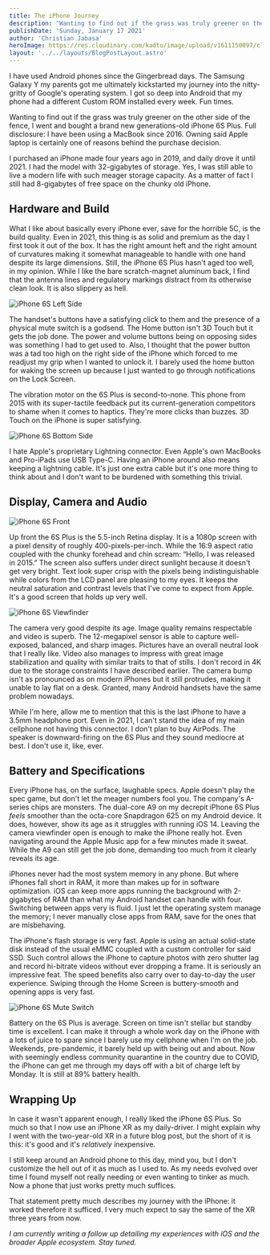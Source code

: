 ```yaml
---
title: The iPhone Journey
description: "Wanting to find out if the grass was truly greener on the other side of the fence, I went and bought a brand new generations-old iPhone 6S Plus."
publishDate: 'Sunday, January 17 2021'
author: 'Christian Jabasa'
heroImage: https://res.cloudinary.com/kadto/image/upload/v1611150097/cljabasa/blog/the-iphone-journey/drew-hays-z0WDn0Mas9o-unsplash.jpg
layout: '../../layouts/BlogPostLayout.astro'
---
```


I have used Android phones since the Gingerbread days. The Samsung Galaxy Y my parents got me ultimately kickstarted my journey into the nitty-gritty of Google's operating system. I got so deep into Android that my phone had a different Custom ROM installed every week. Fun times.

Wanting to find out if the grass was truly greener on the other side of the fence, I went and bought a brand new generations-old iPhone 6S Plus. Full disclosure: I have been using a MacBook since 2016. Owning said Apple laptop is certainly one of reasons behind the purchase decision.

I purchased an iPhone made four years ago in 2019, and daily drove it until 2021. I had the model with 32-gigabytes of storage. Yes, I was still able to live a modern life with such meager storage capacity. As a matter of fact I still had 8-gigabytes of free space on the chunky old iPhone.

## Hardware and Build

What I like about basically every iPhone ever, save for the horrible 5C, is the build quality. Even in 2021, this thing is as solid and premium as the day I first took it out of the box. It has the right amount heft and the right amount of curvatures making it somewhat manageable to handle with one hand despite its large dimensions. Still, the iPhone 6S Plus hasn't aged too well, in my opinion. While I like the bare scratch-magnet aluminum back, I find that the antenna lines and regulatory markings distract from its otherwise clean look. It is also slippery as hell.

![iPhone 6S Left Side](https://res.cloudinary.com/kadto/image/upload/v1611487015/cljabasa/blog/the-iphone-journey/img_0402.jpg 'iPhone 6S Left Side')

The handset's buttons have a satisfying click to them and the presence of a physical mute switch is a godsend. The Home button isn't 3D Touch but it gets the job done. The power and volume buttons being on opposing sides was something I had to get used to. Also, I thought that the power button was a tad too high on the right side of the iPhone which forced to me readjust my grip when I wanted to unlock it. I barely used the home button for waking the screen up because I just wanted to go through notifications on the Lock Screen.

The vibration motor on the 6S Plus is second-to-none. This phone from 2015 with its super-tactile feedback put its current-generation competitors to shame when it comes to haptics. They're more clicks than buzzes. 3D Touch on the iPhone is super satisfying.

![iPhone 6S Bottom Side](https://res.cloudinary.com/kadto/image/upload/v1611487020/cljabasa/blog/the-iphone-journey/img_0403.jpg 'iPhone 6S Bottom Side')

I hate Apple's proprietary Lightning connector. Even Apple's own MacBooks and Pro-iPads use USB Type-C. Having an iPhone around also means keeping a lightning cable. It's just one extra cable but it's one more thing to think about and I don't want to be burdened with something this trivial.

## Display, Camera and Audio

![iPhone 6S Front](https://res.cloudinary.com/kadto/image/upload/v1611487019/cljabasa/blog/the-iphone-journey/img_0400-1.jpg 'iPhone 6S Front')

Up front the 6S Plus is the 5.5-inch Retina display. It is a 1080p screen with a pixel density of roughly 400-pixels-per-inch. While the 16:9 aspect ratio coupled with the chunky forehead and chin scream: “Hello, I was released in 2015.” The screen also suffers under direct sunlight because it doesn't get very bright. Text look super crisp with the pixels being indistinguishable while colors from the LCD panel are pleasing to my eyes. It keeps the neutral saturation and contrast levels that I've come to expect from Apple. It's a good screen that holds up very well.

![iPhone 6S Viewfinder](https://res.cloudinary.com/kadto/image/upload/v1611487021/cljabasa/blog/the-iphone-journey/img_0391.webp 'iPhone 6S Viewfinder')

The camera very good despite its age. Image quality remains respectable and video is superb. The 12-megapixel sensor is able to capture well-exposed, balanced, and sharp images. Pictures have an overall neutral look that I really like. Video also manages to impress with great image stabilization and quality with similar traits to that of stills. I don't record in 4K due to the storage constraints I have described earlier. The camera bump isn't as pronounced as on modern iPhones but it still protrudes, making it unable to lay flat on a desk. Granted, many Android handsets have the same problem nowadays.

While I'm here, allow me to mention that this is the last iPhone to have a 3.5mm headphone port. Even in 2021, I can't stand the idea of my main cellphone not having this connector. I don't plan to buy AirPods. The speaker is downward-firing on the 6S Plus and they sound mediocre at best. I don't use it, like, ever.

## Battery and Specifications

Every iPhone has, on the surface, laughable specs. Apple doesn't play the spec game, but don't let the meager numbers fool you. The company's A-series chips are monsters. The dual-core A9 on my decrepit iPhone 6S Plus _feels_ smoother than the octa-core Snapdragon 625 on my Android device. It does, however, show its age as it struggles with running iOS 14. Leaving the camera viewfinder open is enough to make the iPhone really hot. Even navigating around the Apple Music app for a few minutes made it sweat. While the A9 can still get the job done, demanding too much from it clearly reveals its age.

iPhones never had the most system memory in any phone. But where iPhones fall short in RAM, it more than makes up for in software optimization. iOS can keep more apps running the background with 2-gigabytes of RAM than what my Android handset can handle with four. Switching between apps very is fluid. I just let the operating system manage the memory; I never manually close apps from RAM, save for the ones that are misbehaving.

The iPhone's flash storage is very fast. Apple is using an actual solid-state disk instead of the usual eMMC coupled with a custom controller for said SSD. Such control allows the iPhone to capture photos with zero shutter lag and record hi-bitrate videos without ever dropping a frame. It is seriously an impressive feat. The speed benefits also carry over to day-to-day the user experience. Swiping through the Home Screen is buttery-smooth and opening apps is very fast.

![iPhone 6S Mute Switch](https://res.cloudinary.com/kadto/image/upload/v1611487020/cljabasa/blog/the-iphone-journey/img_0395.webp 'iPhone 6S Mute Switch')

Battery on the 6S Plus is average. Screen on time isn't stellar but standby time is excellent. I can make it through a whole work day on the iPhone with a lots of juice to spare since I barely use my cellphone when I'm on the job. Weekends, pre-pandemic, it barely held up with being out and about. Now with seemingly endless community quarantine in the country due to COVID, the iPhone can get me through my days off with a bit of charge left by Monday. It is still at 89% battery health.

## Wrapping Up

In case it wasn't apparent enough, I really liked the iPhone 6S Plus. So much so that I now use an iPhone XR as my daily-driver. I might explain why I went with the two-year-old XR in a future blog post, but the short of it is this: it's good and it's _relatively_ inexpensive.

I still keep around an Android phone to this day, mind you, but I don't customize the hell out of it as much as I used to. As my needs evolved over time I found myself not really needing or even wanting to tinker as much. Now a phone that just works pretty much suffices.

That statement pretty much describes my journey with the iPhone: it worked therefore it sufficed. I very much expect to say the same of the XR three years from now.

_I am currently writing a follow up detailing my experiences with iOS and the broader Apple ecosystem. Stay tuned._
